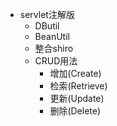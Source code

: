 - servlet注解版
    - DButil
    - BeanUtil
    - 整合shiro
    - CRUD用法
        - 增加(Create)
        - 检索(Retrieve)
		- 更新(Update)
        - 删除(Delete)